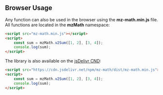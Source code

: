 ## Browser Usage

Any function can also be used in the browser using the **mz-math.min.js** file. All functions are located in the **mzMath** namespace:

```html
<script src="mz-math.min.js"></script>
<script>
    const sum = mzMath.v2Sum([1, 2], [3, 4]);
    console.log(sum);
</script>
```

The library is also available on the [jsDelivr CND](https://cdn.jsdelivr.net/npm/mz-math/dist/mz-math.min.js):

```html
<script src="https://cdn.jsdelivr.net/npm/mz-math/dist/mz-math.min.js"></script>
<script>
    const sum = mzMath.v2Sum([1, 2], [3, 4]);
    console.log(sum);
</script>
```